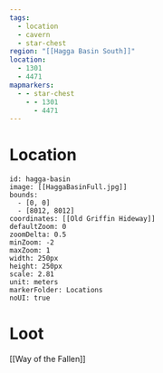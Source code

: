 ```yaml
---
tags:
  - location
  - cavern
  - star-chest
region: "[[Hagga Basin South]]"
location:
  - 1301
  - 4471
mapmarkers:
  - - star-chest
    - - 1301
      - 4471
---
```

# Location
```leaflet
id: hagga-basin
image: [[HaggaBasinFull.jpg]]
bounds:
  - [0, 0]
  - [8012, 8012]
coordinates: [[Old Griffin Hideway]]
defaultZoom: 0
zoomDelta: 0.5
minZoom: -2
maxZoom: 1
width: 250px
height: 250px
scale: 2.81
unit: meters
markerFolder: Locations
noUI: true
```
# Loot
[[Way of the Fallen]]